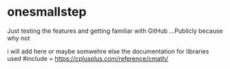 # onesmallstep
Just testing the features and getting familiar with GitHub ...Publicly because why not 


i will add here or maybe somwehre else the documentation for libraries used 
#include <cmath> = https://cplusplus.com/reference/cmath/
